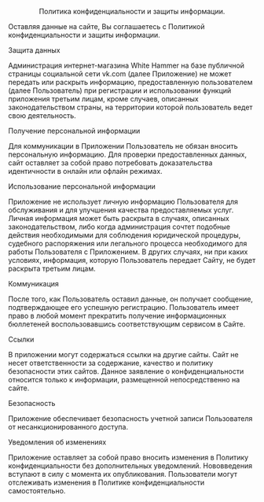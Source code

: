 <p align="center">Политика конфиденциальности и защиты информации.</p>

Оставляя данные на сайте, Вы соглашаетесь с Политикой конфиденциальности и защиты информации. 

Защита данных 

Администрация интернет-магазина White Hammer на базе публичной страницы социальной сети vk.com (далее Приложение) не может передать или раскрыть информацию, предоставленную пользователем (далее Пользователь) при регистрации и использовании функций приложения третьим лицам, кроме случаев, описанных законодательством страны, на территории которой пользователь ведет свою деятельность. 

Получение персональной информации 

Для коммуникации в Приложении Пользователь не обязан вносить персональную информацию. Для проверки предоставленных данных, сайт оставляет за собой право потребовать доказательства идентичности в онлайн или офлайн режимах.

Использование персональной информации 

Приложение не использует личную информацию Пользователя для обслуживания и для улучшения качества предоставляемых услуг. Личная информация может быть раскрыта в случаях, описанных законодательством, либо когда администрация сочтет подобные действия необходимыми для соблюдения юридической процедуры, судебного распоряжения или легального процесса необходимого для работы Пользователя с Приложением. В других случаях, ни при каких условиях, информация, которую Пользователь передает Сайту, не будет раскрыта третьим лицам.

Коммуникация 

После того, как Пользователь оставил данные, он получает сообщение, подтверждающее его успешную регистрацию. Пользователь имеет право в любой момент прекратить получение информационных бюллетеней воспользовавшись соответствующим сервисом в Сайте.

Ссылки 

В приложении могут содержаться ссылки на другие сайты. Сайт не несет ответственности за содержание, качество и политику безопасности этих сайтов. Данное заявление о конфиденциальности относится только к информации, размещенной непосредственно на сайте. 

Безопасность 

Приложение обеспечивает безопасность учетной записи Пользователя от несанкционированного доступа. 

Уведомления об изменениях 

Приложение оставляет за собой право вносить изменения в Политику конфиденциальности без дополнительных уведомлений. Нововведения вступают в силу с момента их опубликования. Пользователи могут отслеживать изменения в Политике конфиденциальности самостоятельно.
